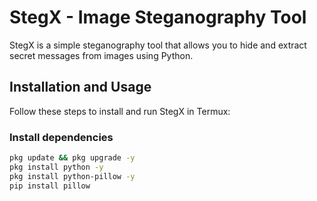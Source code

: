 # StegX - Image Steganography Tool  

StegX is a simple steganography tool that allows you to hide and extract secret messages from images using Python.  

## Installation and Usage  

Follow these steps to install and run StegX in Termux:  

### Install dependencies  
```bash
pkg update && pkg upgrade -y
pkg install python -y
pkg install python-pillow -y
pip install pillow
